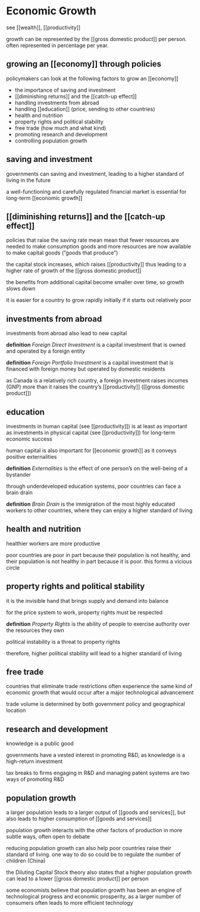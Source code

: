 # Economic Growth

see [[wealth]], [[productivity]]

growth can be represented by the [[gross domestic product]] per person. often represented in percentage per year.

## growing an [[economy]] through policies

policymakers can look at the following factors to grow an [[economy]]

- the importance of saving and investment
- [[diminishing returns]] and the [[catch-up effect]]
- handling investments from abroad
- handling [[education]] (price, sending to other countries)
- health and nutrition
- property rights and political stability
- free trade (how much and what kind)
- promoting research and development
- controlling population growth

## saving and investment

governments can saving and investment, leading to a higher standard of living in the future

a well-functioning and carefully regulated financial market is essential for long-term [[economic growth]]

## [[diminishing returns]] and the [[catch-up effect]]

policies that raise the saving rate mean mean that fewer resources are needed to make consumption goods and more resources are now available to make capital goods (”goods that produce”)

the capital stock increases, which raises [[productivity]] thus leading to a higher rate of growth of the [[gross domestic product]]

the benefits from additional capital become smaller over time, so growth slows down

it is easier for a country to grow rapidly initially if it starts out relatively poor

## investments from abroad

investments from abroad also lead to new capital

**definition** _Foreign Direct Investment_ is a capital investment that is owned and operated by a foreign entity

**definition** _Foreign Portfolio Investment_ is a capital investment that is financed with foreign money but operated by domestic residents

as Canada is a relatively rich country, a foreign investment raises incomes (GNP) more than it raises the country’s [[productivity]] ([[gross domestic product]])

## education

investments in human capital (see [[productivity]]) is at least as important as investments in physical capital (see [[productivity]]) for long-term economic success

human capital is also important for [[economic growth]] as it conveys positive externalities

**definition** _Externalities_ is the effect of one person’s on the well-being of a bystander

through underdeveloped education systems, poor countries can face a brain drain

**definition** _Brain Drain_ is the immigration of the most highly educated workers to other countries, where they can enjoy a higher standard of living

## health and nutrition

healthier workers are more productive

poor countries are poor in part because their population is not healthy, and their population is not healthy in part because it is poor. this forms a vicious circle

## property rights and political stability

it is the invisible hand that brings supply and demand into balance

for the price system to work, property rights must be respected

**definition** _Property Rights_ is the ability of people to exercise authority over the resources they own

political instability is a threat to property rights

therefore, higher political stability will lead to a higher standard of living

## free trade

countries that eliminate trade restrictions often experience the same kind of economic growth that would occur after a major technological advancement

trade volume is determined by both government policy and geographical location

## research and development

knowledge is a public good

governments have a vested interest in promoting R&D, as knowledge is a high-return investment

tax breaks to firms engaging in R&D and managing patent systems are two ways of promoting R&D

## population growth

a larger population leads to a larger output of [[goods and services]], but also leads to higher consumption of [[goods and services]]

population growth interacts with the other factors of production in more subtle ways, often open to debate

reducing population growth can also help poor countries raise their standard of living. one way to do so could be to regulate the number of children (China)

the Diluting Capital Stock theory also states that a higher population growth can lead to a lower [[gross domestic product]] per person

some economists believe that population growth has been an engine of technological progress and economic prosperity, as a larger number of consumers often leads to more efficient technology
